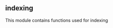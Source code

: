 ## indexing

<div class="badges"><div class="core"></div></div>

This module contains functions used for indexing
